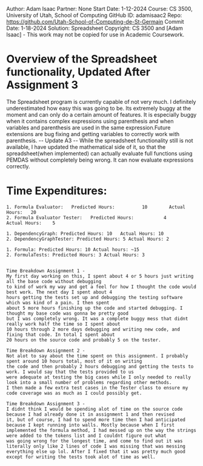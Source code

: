 Author:     Adam Isaac
Partner:    None
Start Date: 1-12-2024
Course:     CS 3500, University of Utah, School of Computing
GitHub ID:  adamisaac2
Repo:       https://github.com/Utah-School-of-Computing-de-St-Germain
Commit Date: 1-18-2024
Solution:   Spreadsheet
Copyright:  CS 3500 and [Adam Isaac] - This work may not be copied for use in Academic Coursework.

# Overview of the Spreadsheet functionality, Updated After Assignment 3


The Spreadsheet program is currently capable of not very much. I definitely underestimated
how easy this was going to be. Its extremely buggy at the moment and can only do a certain amount
of features. It is especially buggy when it contains complex expressions using parenthesis and when 
variables and parenthesis are used in the same expression.Future extensions are bug fixing and 
getting variables to correctly work with parenthesis. -- Update A3 -- While the spreadsheet functionality still is not available, I have
updated the mathematical side of it, so that the spreadsheet(when implemented) can actually evaluate full functions using PEMDAS without
completely being wrong. It can now evaluate expressions correctly. 

# Time Expenditures:

    1. Formula Evaluator:   Predicted Hours:          10        Actual Hours:   20
    2. Formula Evaluator Tester:   Predicted Hours:           4        Actual Hours:    5

    1. DependencyGraph: Predicted Hours: 10   Actual Hours: 10
    2. DependencyGraphTester: Predicted Hours: 5 Actual Hours: 2

    1. Formula: Predicted Hours: 10 Actual hours: ~15
    2. FormulaTests: Predicted Hours: 3 Actual Hours: 3


    Time Breakdown Assignment 1 - 
    My first day working on this, I spent about 4 or 5 hours just writing all the base code without debugging
    to kind of work my way and get a feel for how I thought the code would best work. The next day I spent about 4
    hours getting the tests set up and debugging the testing software which was kind of a pain. I then spent
    about 5 more hours finishing up the code and started debugging. I thought my base code was gonna be pretty good
    but I was completely wrong. It was a complete buggy mess that didnt really work half the time so I spent about 
    10 hours through 2 more days debugging and writing new code, and fixing that code. In total I spent about 
    20 hours on the source code and probably 5 on the tester.

    Time Breakdown Assignment 2 - 
    Not alot to say about the time spent on this assignment. I probably spent around 10 hours total, most of it on writing 
    the code and then probably 2 hours debugging and getting the tests to work. I would say that the tests provided to us 
    were adequate at testing the big cases while I only needed to really look into a small number of problems regarding other methods. 
    I then made a few extra test cases in the Tester class to ensure my code coverage was as much as I could possibly get. 

    Time Breakdown Assignment 3 -
    I didnt think I would be spending alot of time on the source code because I had already done it in assignment 1 and then revised
    it, but of course, I had to spend more time then I had anticipated because I kept running into walls. Mostly because when I first
    implemented the formula method, I had messed up on the way the strings were added to the tokens list and I couldnt figure out what
    was going wrong for the longest time, and come to find out it was literally only like 2 lines of code I was missing that was messing
    everything else up lol. After I fixed that it was pretty much good except for writing the tests took alot of time as well. 

